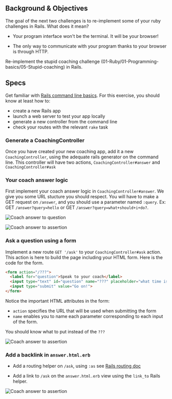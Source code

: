 ## Background & Objectives

The goal of the next two challenges is to re-implement some of your ruby challenges in Rails. What does it mean?

- Your program interface won't be the terminal. It will be your browser!

- The only way to communicate with your program thanks to your browser is through HTTP.

Re-implement the stupid coaching challenge (01-Ruby/01-Programming-basics/05-Stupid-coaching) in Rails.



## Specs

Get familiar with [Rails command line basics](http://guides.rubyonrails.org/command_line.html#command-line-basics). For this exercise, you should know at least how to:

- create a new Rails app
- launch a web server to test your app locally
- generate a new controller from the command line
- check your routes with the relevant `rake` task


### Generate a CoachingController

Once you have created your new coaching app, add it a new `CoachingController`, using the adequate rails generator on the command line. This controller will have two actions, `CoachingController#answer` and `CoachingController#ask`


### Your coach answer logic

First implement your coach answer logic in `CoachingController#answer`. We give you some URL stucture you should respect. You will have to make a GET request on `/answer`, and you should use a parameter named `:query`. Ex: GET `/answer?query=hello` or GET `/answer?query=what+should+i+do?`.

![Coach answer to question](https://raw.githubusercontent.com/lewagon/karr-images/master/coach-answer-2.png)

![Coach answer to assertion](https://raw.githubusercontent.com/lewagon/karr-images/master/coach-answer-1.png)

### Ask a question using a form

Implement a new route `GET '/ask'` to your `CoachingController#ask` action. This action is here to build the page including your HTML form. Here is the code for the form.

```html
<form action="/???">
  <label for="question">Speak to your coach</label>
  <input type="text" id="question" name="???" placeholder="what time is it?">
  <input type="submit" value="Go on!">
</form>
```

Notice the important HTML attributes in the form:

- `action` specifies the URL that will be used when submitting the form
- `name` enables you to name each parameter corresponding to each input of the form.

You should know what to put instead of the `???`

![Coach answer to assertion](https://raw.githubusercontent.com/lewagon/karr-images/master/coach-ask.png)


### Add a backlink in `answer.html.erb`

- Add a routing helper on `/ask`, using `:as` see [Rails routing doc](http://guides.rubyonrails.org/routing.html)

- Add a link to `/ask` on the `answer.html.erb` view using the `link_to` Rails helper.

![Coach answer to assertion](https://raw.githubusercontent.com/lewagon/karr-images/master/coach-adding-link.png)

